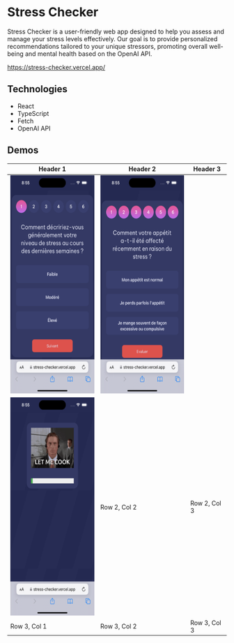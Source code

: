 # Stress Checker
Stress Checker is a user-friendly web app designed to help you assess and manage your stress levels effectively. Our goal is to provide personalized recommendations tailored to your unique stressors, promoting overall well-being and mental health based on the OpenAI API.

https://stress-checker.vercel.app/
## Technologies
<ul>
  <li>React</li>
  <li>TypeScript</li>
  <li>Fetch</li>
  <li>OpenAI API</li>
</ul>

## Demos
| Header 1 | Header 2 | Header 3 |
|----------|----------|----------|
| <img src="/demos/screen1.png" height="500px" /> | <img src="/demos/screen2.png" height="500px" /> |
| <img src="/demos/screen3.png" height="500px" />| Row 2, Col 2 | Row 2, Col 3 |
| Row 3, Col 1 | Row 3, Col 2 | Row 3, Col 3 |
